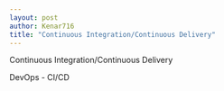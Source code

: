 ```yaml
---
layout: post
author: Kenar716
title: "Continuous Integration/Continuous Delivery"
---
```

Continuous Integration/Continuous Delivery

DevOps - CI/CD 